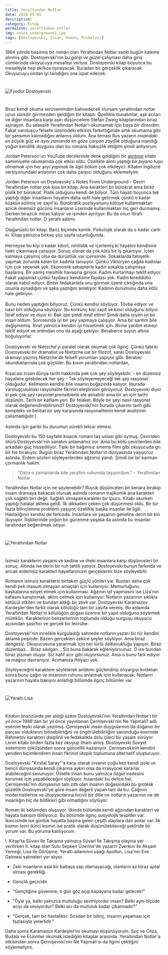 ```yaml
---
title: Yeraltından Notlar
date: 2020-05-01
description: 
category: Kitap
permalink: yeraltindan-notlar
img: notes_underground1.jpg
tags: [Dostoyevski, İnsan, Roman, Psikoloji]
---
```


1864 yılında basılmış bir roman olan Yeraltından Notlar sanki bugün kaleme alınmış gibi. Dostoyevski'nin bu *garip ve güzel* çalışması daha giriş cümlerinde okuyucuya mesafeyi veriyor. Dostoyevski kitap boyunca bu mesafeyle hep akıllıca oynayacak. Buradan bir gerçeklik çıkaracak. Okuyucuyu ondan iyi tanıdığını ona ispat edecek. 

<div class="row" style="margin-bottom: 2.5rem; margin-top: 2.5rem;">
   <div class="ten columns"><img class="u-max-full-width" src="https://derinmavi.io/images/n1.jpg" alt="Fyodor Dostoyevski"></div>
   <div class="two column"></div>
</div>

Biraz kendi okuma serüvenimden bahsedecek olursam yeraltından notlar uzun süredir görmezden geldiğim bir kitaptı. Özellikle bunalımlar, aşk acıları ve diğer insanlara karşı aşırı düşüncelere Stefan Zweig kitaplarından biraz aşinayım. Bu sebeple Yeraltından Notlar'ı okumamak için baya bir direndim. Fakat varoluşçu felsefe üzerindeki etkisini farkettiğimde artık okumama gibi bir şansımın kalmadığını anlamış oldum. Ana teması Rus yazarın *insandaki en büyük güç ve aynı zamanda en göze çarpan zayıflık* olduğuna inandığı yoğun kendilik duygusu olan bu romana haksızlık ettiğimi şimdi anlıyorum.

Jordan Peterson'un YouTube derslerinde denk geldiğim bir [alıntının](https://www.youtube.com/watch?v=97jBvbmY03g]) kitabı samimiyetle okumamda çok etkisi oldu. Özellikle alıntı yaptığı *bir piyano tuşu olmamak için her şeyi yapmak* ile ilgili bölüm çok etkileyici. Kitabın İngilizce versiyonundaki anlatımın çok daha çarpıcı olduğunu eklemeliyim.

<div style="" class="quote1"><div style="" class="quote2">Jordan Peterson on Dostoevsky's Notes From Underground - Çeviri</div><div style="" class="quote3">
   Yeraltından notlar çok kısa bir kitap. Ana karakteri bir bürokrat ama biraz pislik bir bürokrat. Pislik olduğunu kendi de biliyor.
   Tüm hayatı boyunca tek yaptığı diğer insanların hayatını daha sefil hale getirmek çünkü o kadar küskün ezilmiş ve zayıf ki.
   Bürokratik pozisyonunu kötüye kullanmaktan azıcık önemsiz gücünü insanların üzerinde kullanmaktan hiç geri durmamış. Derken birazcık miras kalıyor ve işinden ayrılıyor.
   Bu da onun itirafı. Yeraltından notlar. O yeraltı adamı.
   <br/><br/>
   Olağanüstü bir kitap. Bariz biçimde komik. Psikolojik olarak da o kadar canlı ki. Kitap yalnızca birkaç yüz sayfa uzunluğunda. 
    <br/><br/>
   Herneyse bu kişi o kadar kibirli, nihilistik ve içerlemiş ki hayatını kendisine haklı çıkarmaya çalışıyor. Sonuç olarak da çok kötü bir iş çıkartıyor. İçten kalmaya çalışmış olsa da dürüstlük var içerisinde. Sokaklarda fahişelik yapmak zorunda kalan bir kadınla tanışıyor. Çünkü Viktoryen çağda kadınlar için çok seçenek yok. Ekonomik sebeplerle kadın sokakta çalışmaya başlamış. Bir yanlış mesihlik havasına giriyor. Kadını kurtarmayı teklif ediyor. Fakat yapamaz çünkü faydasız kendisine faydası yok. Kadın tereddütlü olarak kabul ediyor. Binbir fedakarlıkla onu görmek üzere çıktığında ona onunla oynadığını ve şaka yaptığını anlatıyor. Kadının durumunu daha kötü hale getiriyor.
    <br/><br/>
   Bunu neden yaptığını biliyoruz. Çünkü kendisi söylüyor. Tövbe ediyor ve nasıl biri olduğunu söylüyor. Bu korkunç kişi zayıf ve kinci olduğunu biliyor. İtiraf ediyor ve diyor ki: Bak işte şimdi itiraf ettim! Şimdi daha iyiyim iyi bir insan oldum. Sonrasında iyi bir şey yapmaya çalışıyor. Ama bir santim bile değişmemiş. İtiraf yalnızca kendini iyi hissetmek için. Birine yardım etmeyi teklif ediyor ve ardından onu da aşağı çekiyor. Beraberce suyun altına boğuluyorlar. 
    <br/><br/>
 Dostoyevski ve Nietzche'yi paralel olarak okumak çok ilginç. Çünkü tabi ki Dostoyevski bir dramatist ve Nietzche ise bir filozof, sanki Dostoyevski dramayı yazmış Nietzche'de felsefi yorumları yapıyor gibi. Beraber okunduklarında çok güçlüler. Bu kısım yeraltından notlardan,
   <br/><br/>
   Kısacası insan dünya tarihi hakkında pek çok şey söyleyebilir. - en düzensiz hayallere girebilecek her şey - Tek söyleyemeyeceği tek şey rasyonel olduğudur. Kelimenin kendisi bile insanın boğazında kalıyor. (burada varoluşçuluktaki rasyonalite fikrinin eleştirisini görüyoruz. Dostoyevski diyor ki pek çok şey rasyonel prensiblerle ele alınabilir ama bir an için tarihi düşünün. Tarih bir katliam yeri. Bir felaket. Böyle bir şeyi nasıl rasyonel olarak değerlendirebilirsiniz? Dostoyevski'nin burada çıkarımı tarih gibi kompleks ve berbat bir şey karşısında rasyonalitenin kendi analizinin çalışmadığıdır.)<br/><br/>
   Aslında işin garibi bu durumun sürekli tekrar etmesi. 
   
   
   </div>
 </div>


Dostoyevski bu 150 sayfalık kısacık romanı taş ustası gibi oymuş. Çeviriden ötürü Dostoyevski'nin sanatını anlamamız zor. Ama bu kötü çevirilerden bile arkadaki güç hissediliyor. Tıpkı bir bağımsız sinema filmi gibi okuyucuda gri bir his bırakıyor. Bugün biraz Yeraltından Notlar'ın dünyasında yaşıyoruz aslında. Erdem sözleri söyleyenlerden ağzımız yandı. Şimdi ise bir karman çormanlık hakim.

> "Daha o zamanlarda bile yeraltını ruhumda taşıyordum." - Yeraltından Notlar

Yeraltından Notlar için ne söylenebilir? Büyük düşünceleri bir kenara bırakıp insani dramaya bakacak olursak aslında romanın trajikomik ana karakteri çok *sağlıklı* biri değil. Sağlıklı olmayan karakter bir ipucu. Kitabı okurken yaptığı hatalar aklıma geldi. İlk dikkatimi çeken çok düşünmesi oldu. Bir tür fazla bilinçlenme problemi yaşıyor, özellikle başka insanlar ile ilgili. Hastalığının kendisi de farkında. İnsanlara ve yaşamın geneline derin bir kin duyuyor. İlişkilerinde yoğun bir gücenme yaşasa da aslında bu insanlar tarafından beğenilmek istiyor.

<div class="row" style="margin-bottom: 2.5rem; margin-top: 2.5rem;">
   <div class="ten columns"><img class="u-max-full-width" src="https://derinmavi.io/images/n7.jpg" alt="Yeraltından Notlar"></div>
   <div class="two column"></div>
</div>

İsimsiz karakterin yaşamı ve kedine ve öteki insanlara karşı düşünceleri bir sonuç. Altında ise derin bir ruh tahlili yatıyor. Dostoyevski bunun farkında ve ancak erdemsiz karakteri hayatlarımızın gerçeklerini bize söyleyebilir.

Romanın isimsiz karakterin birtakım güçlü yönleri var. Bunları daha çok kendi pek masum olmayan amaçları için kullanıyor. Memurluğunu başkalarına eziyet etmek için kullanması. Ağzının laf yapmasını ise Liza'nın kafasını karıştırmak, aklını çelmek için kullanıyor. Notların yazarının sıklıkla kötücül etkileri ve bundan aldığı bir zevk var. Dostoyevski Karamazov Kardeşler'den farklı olarak kötülüğü tam bir zayıfa vermiş. Bu anlamda Yeraltından Notlar'ın kötülüğün doğası üzerine bir yapıt olduğunu söylemek mümkün. Karakterinin benzerlerinin toplumda olduğu vurgusu okuyucu açısından şaşırtıcı ve gerçek bir tecrübe.

Dostoyevski'nin incelikle kurguladığı sahnede notların yazarı bir tür kendini aklama peşinde. Bazen gerçekten zekice şeyler söylüyor. Ama biraz dengesiz. Okuyucusuna yaranmak için her türlü dalkavukluğu yapıyor. Biraz düzenbaz... Biraz sıkılgan... Siz buna bakarak eğleniyorsunuz. O ise bundan biraz pişman oluyor. Siz hafif acır gibi oluyorsunuz. Ama o bunu fark ediyor ve mağrur davranıyor. Acımanıza ihtiyacı yok.

Söyleyeceğini karaktere söyleterek anlatımı güçlendirip önyargıyı kırdıktan sonra bunu çağın ve insanının ruhunu anlatmak için kullanacak. Notların yazarının hayata bakışını anlattığı bölümde ilginç bölümler var.

<div class="row" style="margin-bottom: 2.5rem; margin-top: 2.5rem;">
   <div class="ten columns"><img class="u-max-full-width" src="https://derinmavi.io/images/n2.jpg" alt="Yeraltı Lisa"></div>
   <div class="two column"></div>
</div>


Kitabın önsözünde yer aldığı üzere Dostoyevski'nin Yeraltından Notlar'ı bir yıl önce 1986'dan bir yıl önce yayınlanan Çernişevski'nin Ne Yapmalı? adlı eserine tepki olarak yazılmış. Çernişevski insan duygularının da doğanın bir parçası olduklarını bilinebilirliğini ve öngörülebilirliğini savunduğu eserinde Rahmetov karakteri disiplinli ve fedakalıkla dolu çileci bir yaşam sürüyor. Lenin kitabı birden fazla kez okuyup ilham almış. Dostoyevski Sovyet sisteminin çöküşünden sonra güncellik kazanıyor. Çernişevskinin kendini yeniden biçimlendiren insan fikrinin ütopik toplumuna alternatif oluşturuyor. 

Dostoyevski "Kristal Saray"'a karşı olarak insanın çoğu kez kendi izole ve bencil dünyasında kendi çıkarına aykırı olsa da irrasyonel kararlar alabileceğini savunuyor. Üstelik insan bunu yalnızca özgür iradesini korumak için yapabileceğini söylüyor. İnsandaki bu delice hal, Çernişevski'nin dünyasının tam zıttı olan insanın doğasındaki bu grotesk güzellik Dostoyevski'ye göre insanı değerli yapan tam da bu.
Çağının modernistlerine ve ütopyacılarına hicivli bir dille ne notların yazarının ne de insanlığın hiç de bildikleri gibi olmadığını söylüyor.

Roman iki bölümden oluşuyor. İlkinde bölümde kendi ağzından karakteri ve hayata bakışını dinliyoruz. Bu bölümde ilginç sosyolojik tespitler var. İkincisinde ise günlük hayatta başına gelen çeşitli olaylara dair anılar var. İlk kısmın teori ikinci kısmın ise pratik olarak düşünülebileceği şeklinde bir yorum var. Bu yoruma katılıyorum. 

I. Kitap'ta Süvari İle Takışma yalnızca Süvari İle Takışma olayına yer verilirken II. kitap olan Sulu Sepken Üzerine'de yazarın Zverkov ile Akşam Yemeği, Lisa ile Görüşme, Yeraltı adamının uşağı Apollon, Lisa'nın Eve Gelmesi sahneleri yer alıyor.

* Zeki insanların asla bir baltaya sap olamayacağı, olanların az biraz aptal olması gerektiği.
* Gençlik geçicidir.

* "Gençliğine güvenme; o gün göz açıp kapayana kadar gelecek!"
* "Öyle ya, belki yalnızca mutluluğu sevmiyordur insan? Belki aynı ölçüde acıyı da seviyordur? Belki acı da mutluluk kadar çıkarınadır?"
* "Gerçek, tam bir hastalıktır. Sıradan bir bilinç, insanın yaşaması için fazlasıyla yeterlidir."

Daha sonra Karamazov Kardeşler'ini okumayı düşünüyorum. Suç ve Ceza, Budala ve Ecinniler okumak istediğim kitaplar arasında. Yeraltından Notlar'a etkisinden sonra Çernişevski'nin Ne Yapmalı'sı da ilgimi çektiğini söylemeliyim.

